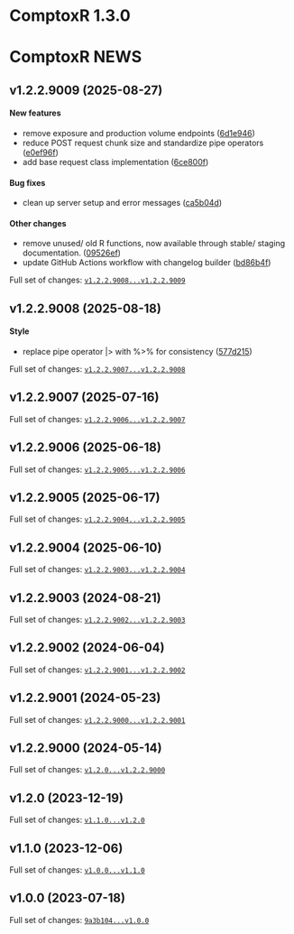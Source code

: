 # ComptoxR 1.3.0



# ComptoxR NEWS

## v1.2.2.9009 (2025-08-27)

#### New features

-   remove exposure and production volume endpoints
    ([6d1e946](https://github.com/seanthimons/ComptoxR/tree/6d1e94673ee21e279d922bcdf08cb61c2c5381f8))
-   reduce POST request chunk size and standardize pipe operators
    ([e0ef96f](https://github.com/seanthimons/ComptoxR/tree/e0ef96fc051a1a6545075b5ef7ea1b10c1748a4e))
-   add base request class implementation
    ([6ce800f](https://github.com/seanthimons/ComptoxR/tree/6ce800f01e3cce6ebd17cff51fa26281eed0b595))

#### Bug fixes

-   clean up server setup and error messages
    ([ca5b04d](https://github.com/seanthimons/ComptoxR/tree/ca5b04d447f69f09c91279f82c1d419b03445ae1))

#### Other changes

-   remove unused/ old R functions, now available through stable/
    staging documentation.
    ([09526ef](https://github.com/seanthimons/ComptoxR/tree/09526ef49ebbcb5d1383aaf224f3a57d8a19aff6))
-   update GitHub Actions workflow with changelog builder
    ([bd86b4f](https://github.com/seanthimons/ComptoxR/tree/bd86b4f8cc2b12bee69e9d6477f62bd6cdca5fb3))

Full set of changes:
[`v1.2.2.9008...v1.2.2.9009`](https://github.com/seanthimons/ComptoxR/compare/v1.2.2.9008...v1.2.2.9009)

## v1.2.2.9008 (2025-08-18)

#### Style

-   replace pipe operator |\> with %\>% for consistency
    ([577d215](https://github.com/seanthimons/ComptoxR/tree/577d215c4d1565d9f58b986c5afe3cdd6eaa7833))

Full set of changes:
[`v1.2.2.9007...v1.2.2.9008`](https://github.com/seanthimons/ComptoxR/compare/v1.2.2.9007...v1.2.2.9008)

## v1.2.2.9007 (2025-07-16)

Full set of changes:
[`v1.2.2.9006...v1.2.2.9007`](https://github.com/seanthimons/ComptoxR/compare/v1.2.2.9006...v1.2.2.9007)

## v1.2.2.9006 (2025-06-18)

Full set of changes:
[`v1.2.2.9005...v1.2.2.9006`](https://github.com/seanthimons/ComptoxR/compare/v1.2.2.9005...v1.2.2.9006)

## v1.2.2.9005 (2025-06-17)

Full set of changes:
[`v1.2.2.9004...v1.2.2.9005`](https://github.com/seanthimons/ComptoxR/compare/v1.2.2.9004...v1.2.2.9005)

## v1.2.2.9004 (2025-06-10)

Full set of changes:
[`v1.2.2.9003...v1.2.2.9004`](https://github.com/seanthimons/ComptoxR/compare/v1.2.2.9003...v1.2.2.9004)

## v1.2.2.9003 (2024-08-21)

Full set of changes:
[`v1.2.2.9002...v1.2.2.9003`](https://github.com/seanthimons/ComptoxR/compare/v1.2.2.9002...v1.2.2.9003)

## v1.2.2.9002 (2024-06-04)

Full set of changes:
[`v1.2.2.9001...v1.2.2.9002`](https://github.com/seanthimons/ComptoxR/compare/v1.2.2.9001...v1.2.2.9002)

## v1.2.2.9001 (2024-05-23)

Full set of changes:
[`v1.2.2.9000...v1.2.2.9001`](https://github.com/seanthimons/ComptoxR/compare/v1.2.2.9000...v1.2.2.9001)

## v1.2.2.9000 (2024-05-14)

Full set of changes:
[`v1.2.0...v1.2.2.9000`](https://github.com/seanthimons/ComptoxR/compare/v1.2.0...v1.2.2.9000)

## v1.2.0 (2023-12-19)

Full set of changes:
[`v1.1.0...v1.2.0`](https://github.com/seanthimons/ComptoxR/compare/v1.1.0...v1.2.0)

## v1.1.0 (2023-12-06)

Full set of changes:
[`v1.0.0...v1.1.0`](https://github.com/seanthimons/ComptoxR/compare/v1.0.0...v1.1.0)

## v1.0.0 (2023-07-18)

Full set of changes:
[`9a3b104...v1.0.0`](https://github.com/seanthimons/ComptoxR/compare/9a3b104...v1.0.0)

